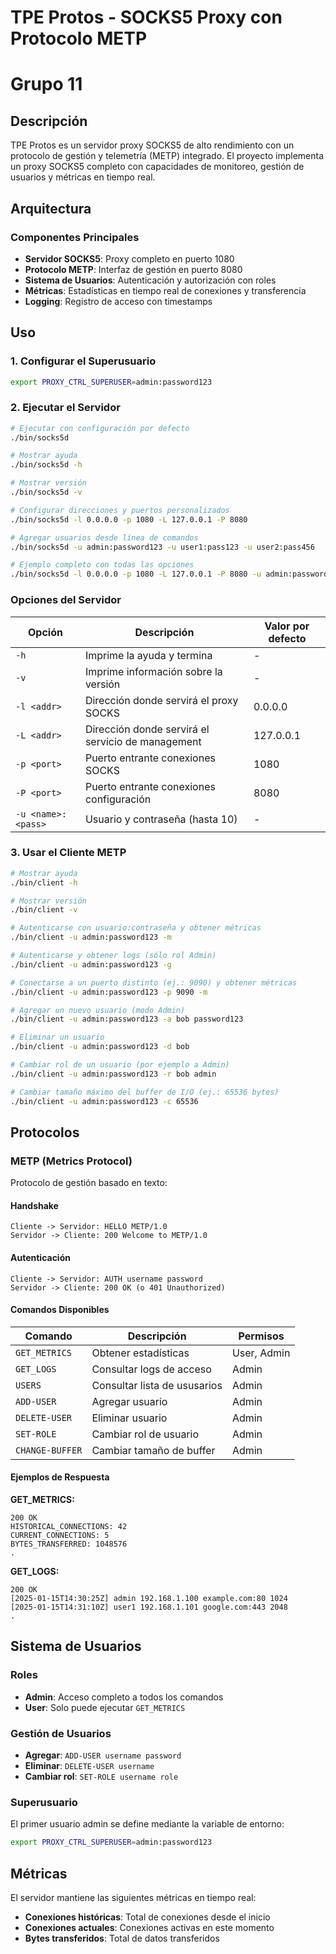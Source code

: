 # TPE Protos - SOCKS5 Proxy con Protocolo METP
# Grupo 11

## Descripción

TPE Protos es un servidor proxy SOCKS5 de alto rendimiento con un protocolo de gestión y telemetría (METP) integrado. El proyecto implementa un proxy SOCKS5 completo con capacidades de monitoreo, gestión de usuarios y métricas en tiempo real.

## Arquitectura

### Componentes Principales

- **Servidor SOCKS5**: Proxy completo en puerto 1080
- **Protocolo METP**: Interfaz de gestión en puerto 8080
- **Sistema de Usuarios**: Autenticación y autorización con roles
- **Métricas**: Estadísticas en tiempo real de conexiones y transferencia
- **Logging**: Registro de acceso con timestamps

## Uso

### 1. Configurar el Superusuario

```bash
export PROXY_CTRL_SUPERUSER=admin:password123
```

### 2. Ejecutar el Servidor

```bash
# Ejecutar con configuración por defecto
./bin/socks5d

# Mostrar ayuda
./bin/socks5d -h

# Mostrar versión
./bin/socks5d -v

# Configurar direcciones y puertos personalizados
./bin/socks5d -l 0.0.0.0 -p 1080 -L 127.0.0.1 -P 8080

# Agregar usuarios desde línea de comandos
./bin/socks5d -u admin:password123 -u user1:pass123 -u user2:pass456

# Ejemplo completo con todas las opciones
./bin/socks5d -l 0.0.0.0 -p 1080 -L 127.0.0.1 -P 8080 -u admin:password123 -u user1:pass123
```

### Opciones del Servidor

| Opción | Descripción | Valor por defecto |
|--------|-------------|-------------------|
| `-h` | Imprime la ayuda y termina | - |
| `-v` | Imprime información sobre la versión | - |
| `-l <addr>` | Dirección donde servirá el proxy SOCKS | 0.0.0.0 |
| `-L <addr>` | Dirección donde servirá el servicio de management | 127.0.0.1 |
| `-p <port>` | Puerto entrante conexiones SOCKS | 1080 |
| `-P <port>` | Puerto entrante conexiones configuración | 8080 |
| `-u <name>:<pass>` | Usuario y contraseña (hasta 10) | - |

### 3. Usar el Cliente METP

```bash
# Mostrar ayuda
./bin/client -h

# Mostrar versión
./bin/client -v

# Autenticarse con usuario:contraseña y obtener métricas
./bin/client -u admin:password123 -m

# Autenticarse y obtener logs (sólo rol Admin)
./bin/client -u admin:password123 -g

# Conectarse a un puerto distinto (ej.: 9090) y obtener métricas
./bin/client -u admin:password123 -p 9090 -m

# Agregar un nuevo usuario (modo Admin)
./bin/client -u admin:password123 -a bob password123

# Eliminar un usuario
./bin/client -u admin:password123 -d bob

# Cambiar rol de un usuario (por ejemplo a Admin)
./bin/client -u admin:password123 -r bob admin

# Cambiar tamaño máximo del buffer de I/O (ej.: 65536 bytes)
./bin/client -u admin:password123 -c 65536
```

## Protocolos

### METP (Metrics Protocol)

Protocolo de gestión basado en texto:

#### Handshake
```
Cliente -> Servidor: HELLO METP/1.0
Servidor -> Cliente: 200 Welcome to METP/1.0
```

#### Autenticación
```
Cliente -> Servidor: AUTH username password
Servidor -> Cliente: 200 OK (o 401 Unauthorized)
```

#### Comandos Disponibles

| Comando | Descripción | Permisos |
|---------|-------------|----------|
| `GET_METRICS` | Obtener estadísticas | User, Admin |
| `GET_LOGS` | Consultar logs de acceso | Admin |
| `USERS` | Consultar lista de ususarios | Admin |
| `ADD-USER` | Agregar usuario | Admin |
| `DELETE-USER` | Eliminar usuario | Admin |
| `SET-ROLE` | Cambiar rol de usuario | Admin |
| `CHANGE-BUFFER` | Cambiar tamaño de buffer | Admin |

#### Ejemplos de Respuesta

**GET_METRICS:**
```
200 OK
HISTORICAL_CONNECTIONS: 42
CURRENT_CONNECTIONS: 5
BYTES_TRANSFERRED: 1048576
.
```

**GET_LOGS:**
```
200 OK
[2025-01-15T14:30:25Z] admin 192.168.1.100 example.com:80 1024
[2025-01-15T14:31:10Z] user1 192.168.1.101 google.com:443 2048
.
```

## Sistema de Usuarios

### Roles

- **Admin**: Acceso completo a todos los comandos
- **User**: Solo puede ejecutar `GET_METRICS`

### Gestión de Usuarios

- **Agregar**: `ADD-USER username password`
- **Eliminar**: `DELETE-USER username`
- **Cambiar rol**: `SET-ROLE username role`

### Superusuario

El primer usuario admin se define mediante la variable de entorno:
```bash
export PROXY_CTRL_SUPERUSER=admin:password123
```

## Métricas

El servidor mantiene las siguientes métricas en tiempo real:

- **Conexiones históricas**: Total de conexiones desde el inicio
- **Conexiones actuales**: Conexiones activas en este momento
- **Bytes transferidos**: Total de datos transferidos
